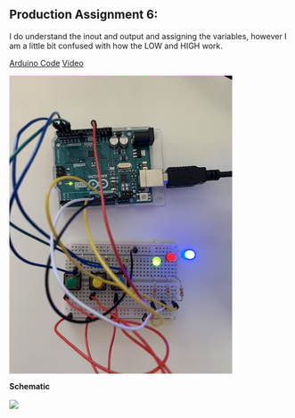 ## Production Assignment 6:
I do understand the inout and output and assigning the variables, however I am a little bit confused with how the LOW and HIGH work.

[Arduino Code](https://github.com/SalamaAlmheiri/introToIM/blob/main/June%2014/Production_Assignment_6.ino)
[Video](https://github.com/SalamaAlmheiri/introToIM/blob/main/June%2014/LED%20video.mov)

<img src="https://github.com/SalamaAlmheiri/introToIM/blob/main/June%2014/LED.png" width=400 align=center> 
 

**Schematic**

<img src="https://github.com/SalamaAlmheiri/introToIM/blob/main/June%2014/Schematic.png" width=800 align=center> 
